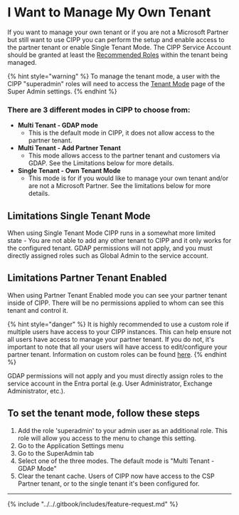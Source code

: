 # I Want to Manage My Own Tenant

If you want to manage your own tenant or if you are not a Microsoft Partner but still want to use CIPP you can perform the setup and enable access to the partner tenant or enable Single Tenant Mode. The CIPP Service Account should be granted at least the [Recommended Roles](recommended-roles.md) within the tenant being managed.

{% hint style="warning" %}
To manage the tenant mode, a user with the CIPP  "superadmin" roles will need to access the [Tenant Mode](../../user-documentation/cipp/advanced/super-admin/tenant-mode.md) page of the Super Admin settings.
{% endhint %}

### There are 3 different modes in CIPP to choose from:

* **Multi Tenant - GDAP mode**
  * This is the default mode in CIPP, it does not allow access to the partner tenant.
* **Multi Tenant - Add Partner Tenant**
  * This mode allows access to the partner tenant and customers via GDAP. See the Limitations below for more details.
* **Single Tenant - Own Tenant Mode**
  * This mode is for if you would like to manage your own tenant and/or are not a Microsoft Partner. See the limitations below for more details.

## Limitations Single Tenant Mode

When using Single Tenant Mode CIPP runs in a somewhat more limited state - You are not able to add any other tenant to CIPP and it only works for the configured tenant. GDAP permissions will not apply, and you must directly assigned roles such as Global Admin to the service account.

## Limitations Partner Tenant Enabled

When using Partner Tenant Enabled mode you can see your partner tenant inside of CIPP. There will be no permissions applied to whom can see this tenant and control it.

{% hint style="danger" %}
It is highly recommended to use a custom role if multiple users have access to your CIPP instances. This can help ensure not all users have access to manage your partner tenant. If you do not, it's important to note that all your users will have access to edit/configure your partner tenant. Information on custom roles can be found [here](https://docs.cipp.app/setup/installation/roles#custom-roles).
{% endhint %}

GDAP permissions will not apply and you must directly assign roles to the service account in the Entra portal (e.g. User Administrator, Exchange Administrator, etc.).

## To set the tenant mode, follow these steps

1. Add the role 'superadmin' to your admin user as an additional role. This role will allow you access to the menu to change this setting.
2. Go to the Application Settings menu
3. Go to the SuperAdmin tab
4. Select one of the three modes. The default mode is "Multi Tenant - GDAP Mode"
5. Clear the tenant cache. Users of CIPP now have access to the CSP Partner tenant, or to the single tenant it's been configured for.

***

{% include "../../.gitbook/includes/feature-request.md" %}
